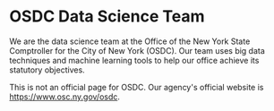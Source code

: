 # OSDC Data Science Team

We are the data science team at the Office of the New York State Comptroller for the City of New York (OSDC). Our team uses big data techniques and machine learning tools to help our office achieve its statutory objectives.

This is not an official page for OSDC. Our agency's official website is https://www.osc.ny.gov/osdc.
